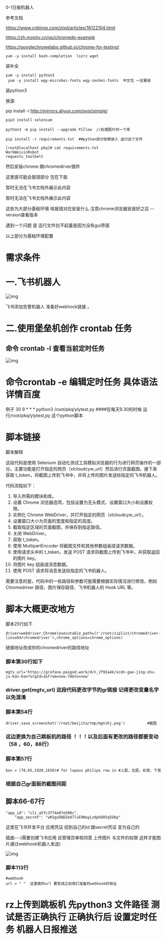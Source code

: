0-1日报机器人

参考文档 

<https://www.cnblogs.com/ztxd/articles/16122104.html>

<https://zh.mojotv.cn/go/chromedp-example>

<https://googlechromelabs.github.io/chrome-for-testing/>

```
yum -y install bash-completion  lszrz wget
```

装补全

```
yum -y install python3 
 yum -y install wqy-microhei-fonts wqy-zenhei-fonts  中文包 一定要装
```

装python3

换源

pip install -i http://mirrors.aliyun.com/pypi/simple/

```
pip3 install selenium
```

```
python3 -m pip install --upgrade Pillow  //处理图片的一个库
```

```
pip install -r requirements.txt  ##python部分依赖装入 运行这个文件
```

```
[root@localhost pkq]# cat requirements.txt
WorkWeixinRobot
requests_toolbelt
```

然后安装chrome 跟chromedirver插件

这里面可能会报错部分 包在下面

暂时无法在飞书文档外展示此内容

暂时无法在飞书文档外展示此内容

这些为大部分基础环境 啥报错对应安装什么 注意chrome浏览器安装好之后 --version查看版本 

遇到一个问题 是 运行文件拉不起量是因为没有gui界面 

以上部分为基础环境配置

# 需求条件

# 一.飞书机器人

![img](https://cdn.nlark.com/yuque/0/2024/png/35538885/1708485934492-3b4ef71f-76be-4f4d-9674-0cc7bc91df97.png)

飞书添加告警机器人 准备好webhock链接 。

# 二.使用堡垒机创作 crontab 任务

## 命令 crontab -l 查看当前定时任务 

![img](https://cdn.nlark.com/yuque/0/2024/png/35538885/1708485935511-db93fd60-a983-4709-bc13-c49cb9815fad.png)

# 命令crontab -e 编辑定时任务 具体语法详情百度 

例子 30 9 * * * python3 /root/pkq/ylytest.py ####在每天9.30的时候 运行/root/pkq/ylytest,py 这个python脚本

# 脚本链接 

脚本解释

这段代码是使用 Selenium 自动化测试工具模拟浏览器的行为进行网页操作的一部分。主要功能是打开指定的网页（xlcloudcyw_url）然后进行页面截图。接下来获取 t_token，将截图上传到飞书中，并将上传的图片发送给指定的飞书机器人。

代码流程如下：

1. 导入所需的模块和库。
2. 设置 Chrome 浏览器选项，包括设置为无头模式、设置窗口大小和设置权限。
3. 实例化 Chrome WebDriver，并打开指定的网页（xlcloudcyw_url）。
4. 设置窗口大小为页面的宽度和指定的高度。
5. 截取指定区域的页面截图，并保存到指定路径。
6. 关闭 WebDriver。
7. 获取 t_token。
8. 使用 MultipartEncoder 将截图文件和其他参数组装成请求数据。
9. 使用请求头中的 t_token，发送 POST 请求将截图上传到飞书中，并获取返回的图片 key。
10. 将图片 key 组装成消息数据。
11. 使用 POST 请求将消息发送给指定的飞书机器人。

需要注意的是，代码中的一些路径和参数可能需要根据实际情况进行修改，例如 Chromedriver 路径、图片保存路径、飞书机器人的 Hook URL 等。

# 脚本大概更改地方

脚本25行如下

```
driver=webdriver.Chrome(executable_path=(r'/root/ziplist/chromedriver-linux64/chromedriver'),chrome_options=chrome_options)
```

链接地址改成你的chromedriver的路径地址 

### 脚本第30行如下 

```
mgtv_url='https://grafana.paigod.work/d/n_2f9Ia4k/xcdn-gao-jing-shu-ju-kan-ban?orgId=1&from=now-7d&to=now'
```

### driver.get(mgtv_url) 这段代码更改字节的gr链接 记得更改变量名字以免混淆

### 脚本第54行

```
driver.save_screenshot('/root/beijita/tmp/mgtvhj.png')          #截图
```

### 这边更换为自己跳板机的路径 ！！！以及后面有更改的路径都要变动（58 ，60，88行）

### 脚本第57行

```
box = (70,65,1920,1650)# for lupaus philips row in #上距，左距，右宽，下宽
```

### 根据自己gr面板的截图间距

## **脚本66-67行**

```
"app_id": "cli_a5fc3ff4e07e500c",
    "app_secret": "wKSgxDQDZed7lvE9WayLzdphDO5q5GKp"
```

这里在飞书开发平台 应用凭证 招到自己的id 跟secret凭证 变为自己的 

插曲---(需要创建飞书应用 且管理员审核同意 上传图片 与文件的权限 这样才能图片通过webhook机器人发送)

![img](https://cdn.nlark.com/yuque/0/2024/png/35538885/1708485934493-2707a5d9-b869-4b58-a090-1b4a7838d748.png)

### 脚本113行

```
#webhook
url = " "  这里面的url 要变成之前我们准备的webhook的地址
```

# rz上传到跳板机 先python3 文件路径 测试是否正确执行 正确执行后 设置定时任务 机器人日报推送

### 